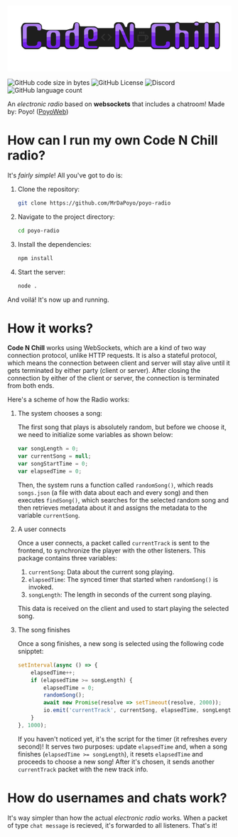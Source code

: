 ![Logo](readme/bigLogoNoMargin.png)

![GitHub code size in bytes](https://img.shields.io/github/languages/code-size/MrDaPoyo/poyo-radio)
![GitHub License](https://img.shields.io/github/license/MrDaPoyo/poyo-radio)
![Discord](https://img.shields.io/discord/1284803560479133758)
![GitHub language count](https://img.shields.io/github/languages/count/MrDaPoyo/poyo-radio)

An *electronic radio* based on __websockets__ that includes a chatroom!
Made by: Poyo! ([PoyoWeb](https://poyoweb.org))

# How can I run my own Code N Chill radio?

It's _fairly simple_! All you've got to do is:
1. Clone the repository:
    ```sh
    git clone https://github.com/MrDaPoyo/poyo-radio
    ```
2. Navigate to the project directory:
    ```sh
    cd poyo-radio
    ```
3. Install the dependencies:
    ```sh
    npm install
    ```
4. Start the server:
    ```sh
    node .
    ```

And voilá! It's now up and running.

# How it works?

**Code N Chill** works using WebSockets, which are a kind of two way connection protocol, unlike HTTP requests. 
It is also a stateful protocol, which means the connection between client and server will stay alive until it gets terminated by either party (client or server). After closing the connection by either of the client or server, the connection is terminated from both ends. 

Here's a scheme of how the Radio works:

1. The system chooses a song:

    The first song that plays is absolutely random, but before we choose it, we need to initialize some variables as shown below:
    
    ```js
    var songLength = 0;
    var currentSong = null;
    var songStartTime = 0;
    var elapsedTime = 0;
    ```
    
    Then, the system runs a function called `randomSong()`, which reads `songs.json` (a file with data about each and every song) and then executes ``findSong()``, which searches for the selected random song and then retrieves metadata about it and assigns the metadata to the variable ``currentSong``.
2. A user connects
    
    Once a user connects, a packet called ``currentTrack`` is sent to the frontend, to synchronize the player with the other listeners.
    This package contains three variables: 
    1.  ``currentSong``: Data about the current song playing.
    2.  ``elapsedTime``: The synced timer that started when ``randomSong()`` is invoked.
    3.  ``songLength``: The length in seconds of the current song playing.
    
    This data is received on the client and used to start playing the selected song.

3. The song finishes
    
    Once a song finishes, a new song is selected using the following code snipptet:
    ```js
    setInterval(async () => {
        elapsedTime++;
        if (elapsedTime >= songLength) {
            elapsedTime = 0;
            randomSong();
            await new Promise(resolve => setTimeout(resolve, 2000));
            io.emit('currentTrack', currentSong, elapsedTime, songLength);
        }
    }, 1000);
    ```
    If you haven't noticed yet, it's the script for the timer (it refreshes every second)! It serves two purposes: update ``elapsedTime`` and, when a song finishes (``elapsedTime >= songLength``), it resets ``elapsedTime`` and proceeds to choose a new song! After it's chosen, it sends another ``currentTrack`` packet with the new track info.

# How do usernames and chats work?

It's way simpler than how the actual *electronic radio* works. When a packet of type `chat message` is recieved, it's forwarded to all listeners. That's it!